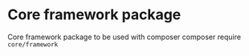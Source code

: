 # Core framework package
Core framework package to be used with composer
composer require `core/framework`